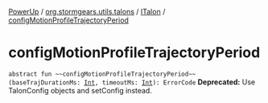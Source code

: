 [PowerUp](../../index.md) / [org.stormgears.utils.talons](../index.md) / [ITalon](index.md) / [configMotionProfileTrajectoryPeriod](./config-motion-profile-trajectory-period.md)

# configMotionProfileTrajectoryPeriod

`abstract fun ~~configMotionProfileTrajectoryPeriod~~(baseTrajDurationMs: `[`Int`](https://kotlinlang.org/api/latest/jvm/stdlib/kotlin/-int/index.html)`, timeoutMs: `[`Int`](https://kotlinlang.org/api/latest/jvm/stdlib/kotlin/-int/index.html)`): ErrorCode`
**Deprecated:** Use TalonConfig objects and setConfig instead.

